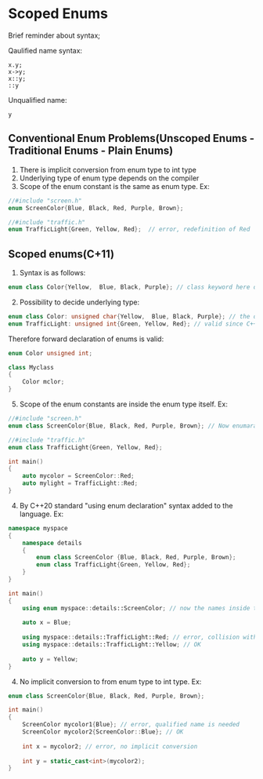 # Scoped Enums

Brief reminder about syntax;

Qaulified name syntax:  

	x.y;  
	x->y;  
	x::y;  
	::y  
	
Unqualified name:  

	y

## Conventional Enum Problems(Unscoped Enums - Traditional Enums - Plain Enums)

1) There is implicit conversion from enum type to int type
2) Underlying type of enum type depends on the compiler
3) Scope of the enum constant is the same as enum type. Ex:

```cpp
//#include "screen.h"
enum ScreenColor{Blue, Black, Red, Purple, Brown};

//#include "traffic.h"
enum TrafficLight{Green, Yellow, Red};  // error, redefinition of Red
```

## Scoped enums(C+11)

1) Syntax is as follows:
```cpp
enum class Color{Yellow,  Blue, Black, Purple}; // class keyword here doesn't denote a class type, this is called scoped enum according to standards
```

2) Possibility to decide underlying type:
```cpp
enum class Color: unsigned char{Yellow,  Blue, Black, Purple}; // the default underlying type is int but now it is unsigned char. This syntax also added for unscoped enums by C++11
enum TrafficLight: unsigned int{Green, Yellow, Red}; // valid since C++11
```
Therefore forward declaration of enums is valid:
```cpp
enum Color unsigned int;

class Myclass
{
	Color mclor;
}
```

5) Scope of the enum constants are inside the enum type itself. Ex:
```cpp
//#include "screen.h"
enum class ScreenColor{Blue, Black, Red, Purple, Brown}; // Now enumarator Red doesn't conflict with constant TrafficLight Red

//#include "traffic.h"
enum class TrafficLight{Green, Yellow, Red};

int main()
{
	auto mycolor = ScreenColor::Red;
	auto mylight = TrafficLight::Red;
}
```
4) By C++20 standard "using enum declaration" syntax added to the language. Ex:
```cpp
namespace myspace
{
	namespace details
	{
		enum class ScreenColor {Blue, Black, Red, Purple, Brown};
		enum class TrafficLight{Green, Yellow, Red};
	}
}

int main()
{
	using enum myspace::details::ScreenColor; // now the names inside this scope are injected here
	
	auto x = Blue;
	
	using myspace::details::TrafficLight::Red; // error, collision with myspace::details::ScreenColor::Red
	using myspace::details::TrafficLight::Yellow; // OK
	
	auto y = Yellow;
}
```
4) No implicit conversion to from enum type to int type. Ex:
```cpp
enum class ScreenColor{Blue, Black, Red, Purple, Brown};

int main()
{
	ScreenColor mycolor1{Blue}; // error, qualified name is needed
	ScreenColor mycolor2{ScreenColor::Blue}; // OK
	
	int x = mycolor2; // error, no implicit conversion
	
	int y = static_cast<int>(mycolor2);
}
```
